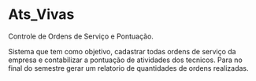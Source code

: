 # Ats_Vivas

Controle de Ordens de Serviço e Pontuação.

Sistema que tem como objetivo, cadastrar todas ordens de serviço da empresa e contabilizar a pontuação de atividades dos tecnicos. Para no final do semestre gerar um relatorio de quantidades de ordens realizadas.
